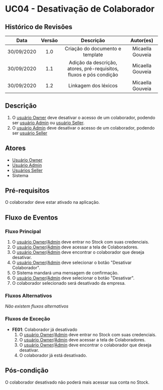 # UC04 - Desativação de Colaborador

## Histórico de Revisões

| Data | Versão | Descrição | Autor(es) |
|:----:|:------:|:---------:|:---------:|
| 30/09/2020 | 1.0 | Criação do documento e template | Micaella Gouveia |
| 30/09/2020 | 1.1 | Adição da descrição, atores, pré-requisitos, fluxos e pós condição | Micaella Gouveia |
| 30/09/2020 | 1.2 | Linkagem dos léxicos | Micaella Gouveia |

## Descrição
1. O [usuário Owner](Modeling/objeto?id=Owner) deve desativar o acesso de um colaborador, podendo ser [usuário Admin](Modeling/objeto?id=Admin) ou [usuário Seller](Modeling/objeto?id=Seller).
2. O [usuário Admin](Modeling/objeto?id=Admin) deve desativar o acesso de um colaborador, podendo ser [usuário Seller](Modeling/objeto?id=Seller)

## Atores
* [Usuário Owner](Modeling/objeto?id=Owner)
* [Usuário Admin](Modeling/objeto?id=Admin)
* [Usuários Seller](Modeling/objeto?id=Seller)
* Sistema

## Pré-requisitos
O colaborador deve estar ativado na aplicação.

## Fluxo de Eventos
### Fluxo Principal
1. O [usuário Owner](Modeling/objeto?id=Owner)/[Admin](Modeling/objeto?id=Admin) deve entrar no Stock com suas credenciais.
2. O [usuário Owner](Modeling/objeto?id=Owner)/[Admin](Modeling/objeto?id=Admin) deve acessar a tela de Colaboradores.
3. O [usuário Owner](Modeling/objeto?id=Owner)/[Admin](Modeling/objeto?id=Admin) deve encontrar o colaborador que deseja desativar.
4. O [usuário Owner](Modeling/objeto?id=Owner)/[Admin](Modeling/objeto?id=Admin) deve selecionar o botão "Desativar Colaborador".
5. O Sistema mandará uma mensagem de confirmação.
6. O [usuário Owner](Modeling/objeto?id=Owner)/[Admin](Modeling/objeto?id=Admin) deve selecionar o botão "Desativar".
7. O colaborador selecionado será desativado da empresa.

### Fluxos Alternativos
*Não existem fluxos alternativos*

### Fluxos de Exceção
* **FE01**: Colaborador já desativado
    1. O [usuário Owner](Modeling/objeto?id=Owner)/[Admin](Modeling/objeto?id=Admin) deve entrar no Stock com suas credenciais.
    2. O [usuário Owner](Modeling/objeto?id=Owner)/[Admin](Modeling/objeto?id=Admin) deve acessar a tela de Colaboradores.
    3. O [usuário Owner](Modeling/objeto?id=Owner)/[Admin](Modeling/objeto?id=Admin) deve encontrar o colaborador que deseja desativar.
    4. O colaborador já está desativado.

## Pós-condição
O colaborador desativado não poderá mais acessar sua conta no Stock.
